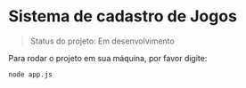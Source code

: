 # Sistema de cadastro de Jogos

> Status do projeto: Em desenvolvimento

Para rodar o projeto em sua máquina, por favor digite:

```
node app.js
```
